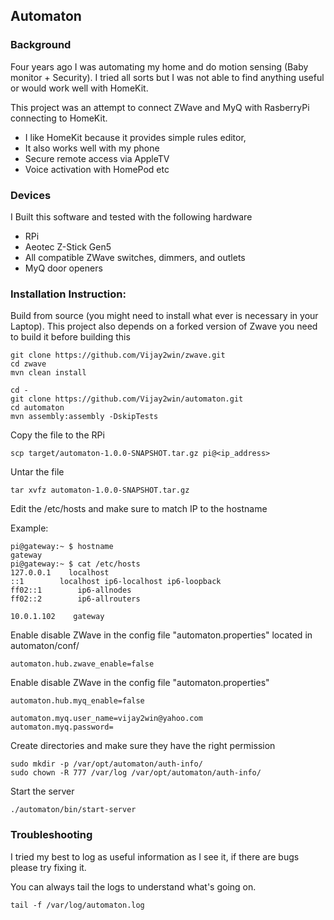## Automaton



### Background

Four years ago I was automating my home and do motion sensing (Baby monitor + Security). I tried all sorts but I was not able to find anything useful or would work well with HomeKit.

This project was an attempt to connect ZWave and MyQ with RasberryPi connecting to HomeKit. 

- I like HomeKit because it provides simple rules editor, 
- It also works well with my phone
- Secure remote access via AppleTV
- Voice activation with HomePod etc

### Devices

I Built this software and tested with the following hardware

- RPi
- Aeotec Z-Stick Gen5
- All compatible ZWave switches, dimmers, and outlets
- MyQ door openers

### Installation Instruction:

Build from source (you might need to install what ever is necessary in your Laptop). This project also depends on a forked version of Zwave you need to build it before building this 

```
git clone https://github.com/Vijay2win/zwave.git
cd zwave
mvn clean install

cd -
git clone https://github.com/Vijay2win/automaton.git
cd automaton
mvn assembly:assembly -DskipTests

```

Copy the file to the RPi

```
scp target/automaton-1.0.0-SNAPSHOT.tar.gz pi@<ip_address>
```

Untar the file

```
tar xvfz automaton-1.0.0-SNAPSHOT.tar.gz
```

Edit the /etc/hosts and make sure to match IP to the hostname

Example:
 
```
pi@gateway:~ $ hostname
gateway
pi@gateway:~ $ cat /etc/hosts
127.0.0.1    localhost
::1        localhost ip6-localhost ip6-loopback
ff02::1        ip6-allnodes
ff02::2        ip6-allrouters

10.0.1.102    gateway
```

Enable disable ZWave in the config file "automaton.properties" located in automaton/conf/

```
automaton.hub.zwave_enable=false
```

Enable disable ZWave in the config file "automaton.properties"

```
automaton.hub.myq_enable=false

automaton.myq.user_name=vijay2win@yahoo.com
automaton.myq.password=
```

Create directories and make sure they have the right permission

```
sudo mkdir -p /var/opt/automaton/auth-info/
sudo chown -R 777 /var/log /var/opt/automaton/auth-info/ 
```

Start the server

```
./automaton/bin/start-server
```

### Troubleshooting

I tried my best to log as useful information as I see it, if there are bugs please try fixing it.

You can always tail the logs to understand what's going on.

```
tail -f /var/log/automaton.log 
```
